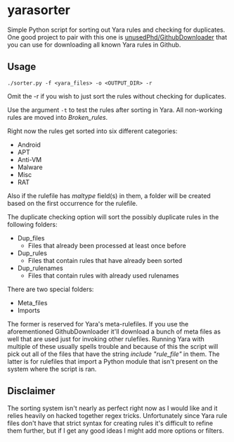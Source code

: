 # yarasorter
Simple Python script for sorting out Yara rules and checking for duplicates.
One good project to pair with this one is [unusedPhd/GithubDownloader](https://github.com/unusedPhD/GithubDownloader) that you can use for downloading all known Yara rules in Github.

## Usage

`./sorter.py -f <yara_files> -o <OUTPUT_DIR> -r`

Omit the -r if you wish to just sort the rules without checking for duplicates.

Use the argument `-t` to test the rules after sorting in Yara. All non-working rules are moved into *Broken_rules*.

Right now the rules get sorted into six different categories:

* Android
* APT
* Anti-VM
* Malware
* Misc
* RAT

Also if the rulefile has *maltype* field(s) in them, a folder will be created based on the first occurrence for the rulefile.


The duplicate checking option will sort the possibly duplicate rules in the following folders:

* Dup_files
	- Files that already been processed at least once before
* Dup_rules
	- Files that contain rules that have already been sorted
* Dup_rulenames
	- Files that contain rules with already used rulenames

There are two special folders: 

* Meta_files
* Imports

The former is reserved for Yara's meta-rulefiles. If you use the aforementioned GithubDownloader it'll download a bunch of meta files as well that are used just for invoking other rulefiles. Running Yara with multiple of these usually spells trouble and because of this the script will pick out all of the files that have the string *include "rule_file"* in them.
The latter is for rulefiles that import a Python module that isn't present on the system where the script is ran.

## Disclaimer

The sorting system isn't nearly as perfect right now as I would like and it relies heavily on hacked together regex tricks. Unfortunately since Yara rule files don't have that strict syntax for creating rules it's difficult to refine them further, but if I get any good ideas I might add more options or filters.

